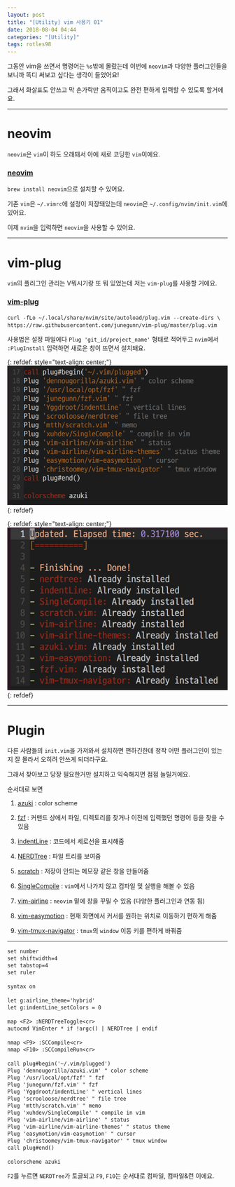 ```yaml
---
layout: post
title: "[Utility] vim 사용기 01"
date: 2018-08-04 04:44
categories: "[Utility]"
tags: rotles98
---
```


그동안 vim을 쓰면서 명령어는 `%s`밖에 몰랐는데 이번에 `neovim`과 다양한 플러그인들을 보니까 똑디 써보고 싶다는 생각이 들었어요!

그래서 화살표도 안쓰고 막 손가락만 움직이고도 완전 편하게 입력할 수 있도록 할거에요.

- - -
# neovim

`neovim`은 `vim`이 하도 오래돼서 아에 새로 코딩한 `vim`이에요.

### [neovim](https://github.com/neovim/neovim)

`brew install neovim`으로 설치할 수 있어요.

기존 `vim`은 `~/.vimrc`에 설정이 저장돼있는데 `neovim`은 `~/.config/nvim/init.vim`에 있어요.

이제 `nvim`을 입력하면 `neovim`을 사용할 수 있어요.

- - -
# vim-plug

`vim`의 플러그인 관리는 V뭐시기랑 또 뭐 있었는데 저는 `vim-plug`를 사용할 거에요.

### [vim-plug](https://github.com/junegunn/vim-plug)

`curl -fLo ~/.local/share/nvim/site/autoload/plug.vim --create-dirs \
    https://raw.githubusercontent.com/junegunn/vim-plug/master/plug.vim`

사용법은 설정 파일에다 `Plug 'git_id/project_name'` 형태로 적어두고 `nvim`에서 `:PlugInstall` 입력하면 새로운 창이 뜨면서 설치돼요.

{: refdef: style="text-align: center;"}
![Plug](/img/Utility/01/01.png)
{: refdef}

{: refdef: style="text-align: center;"}
![PlugInstall](/img/Utility/01/02.png)
{: refdef}


- - -
# Plugin

다른 사람들의 `init.vim`을 가져와서 설치하면 편하긴한데 정작 어떤 플러그인이 있는지 잘 몰라서 오히려 안쓰게 되더라구요.

그래서 찾아보고 당장 필요한거만 설치하고 익숙해지면 점점 늘릴거에요.

순서대로 보면

1. [azuki](https://github.com/dennougorilla/azuki.vim) : color scheme

2. [fzf](https://github.com/junegunn/fzf.vim) : 커맨드 상에서 파일, 디렉토리를 찾거나 이전에 입력했던 명령어 등을 찾을 수 있음

3. [indentLine](https://github.com/Yggdroot/indentLine) : 코드에서 세로선을 표시해줌

4. [NERDTree](https://github.com/scrooloose/nerdtree) : 파일 트리를 보여줌

5. [scratch](https://github.com/mtth/scratch.vim) : 저장이 안되는 메모장 같은 창을 만들어줌

6. [SingleCompile](https://github.com/xuhdev/SingleCompile) : `vim`에서 나가지 않고 컴파일 및 실행을 해볼 수 있음

7. [vim-airline](https://github.com/vim-airline/vim-airline) : `neovim` 밑에 창을 꾸밀 수 있음 (다양한 플러그인과 연동 됨)

8. [vim-easymotion](https://github.com/easymotion/vim-easymotion) : 현재 화면에서 커서를 원하는 위치로 이동하기 편하게 해줌

9. [vim-tmux-navigator](https://github.com/christoomey/vim-tmux-navigator) : `tmux`의 `window` 이동 키를 편하게 바꿔줌

- - -
```
set number
set shiftwidth=4
set tabstop=4
set ruler

syntax on

let g:airline_theme='hybrid'
let g:indentLine_setColors = 0

map <F2> :NERDTreeToggle<cr>
autocmd VimEnter * if !argc() | NERDTree | endif

nmap <F9> :SCCompile<cr>
nmap <F10> :SCCompileRun<cr>

call plug#begin('~/.vim/plugged')
Plug 'dennougorilla/azuki.vim' " color scheme
Plug '/usr/local/opt/fzf' " fzf
Plug 'junegunn/fzf.vim' " fzf
Plug 'Yggdroot/indentLine' " vertical lines
Plug 'scrooloose/nerdtree' " file tree
Plug 'mtth/scratch.vim' " memo
Plug 'xuhdev/SingleCompile' " compile in vim
Plug 'vim-airline/vim-airline' " status
Plug 'vim-airline/vim-airline-themes' " status theme
Plug 'easymotion/vim-easymotion' " cursor
Plug 'christoomey/vim-tmux-navigator' " tmux window
call plug#end()

colorscheme azuki
```

`F2`를 누르면 `NERDTree`가 토글되고 `F9`, `F10`는 순서대로 컴파일, 컴파일&런 이에요.

